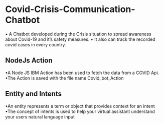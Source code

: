 # Covid-Crisis-Communication-Chatbot

• A Chatbot developed during the Crisis situation to spread awareness about Covid-19 and it’s safety measures. 
• It also can track the recorded covid cases in every country. 

## NodeJs Action 
•A Node JS IBM Action has been used to fetch the data from a COVID Api. 
•The Action is saved with the file name Covid_bot_Action  

## Entity and Intents 
•An entity represents a term or object that provides context for an intent 
•The concept of intents is used to help your virtual assistant understand your users natural language input
